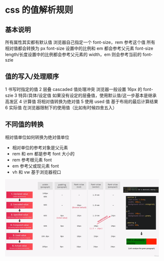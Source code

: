 # css 的值解析规则

## 基本说明

所有属性其实都有默认值
浏览器自己指定一个 font-size，rem 参考这个值
所有相对值都会转换为 px
font-size 设置中的比例和 em 都会参考父元素 font-size
length/长度设置中的比例都会参考父元素的 width，em 则会参考当前的 font-szie

## 值的写入/处理顺序

1 书写时指定的值
2 层叠 cascaded 值处理冲突 浏览器一般设置 16px 的 font-szie
3 特异/具体/设定值 如果没有设定的层叠值，使用默认值/这一步基本是继承高发区
4 计算值
将相对值转换为绝对值
5 使用 used 值 基于布局的最后计算结果
6 实际值 在浏览器限制下的使用值（比如有时候四舍五入）

## 不同值的转换

相对值单位如何转换为绝对值单位

- 相对单位的参考对象是父元素
- rem 和 em 都是参考 font 大小的
- rem 参考根元素 font
- em 参考父或现元素 font
- vh 和 vw 基于浏览器视口

![valueResolve](public/valueResolve.png)
